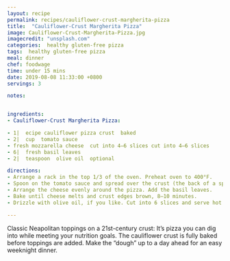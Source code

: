 ```yaml
---
layout: recipe
permalink: recipes/cauliflower-crust-margherita-pizza
title:  "Cauliflower-Crust Margherita Pizza"
image: Cauliflower-Crust-Margherita-Pizza.jpg
imagecredit: "unsplash.com"
categories:  healthy gluten-free pizza
tags:  healthy gluten-free pizza
meal: dinner
chef: foodwage
time: under 15 mins
date: 2019-08-08 11:33:00 +0800
servings: 3

notes:


ingredients:
- Cauliflower-Crust Margherita Pizza:

- 1|  ecipe cauliflower pizza crust  baked
- 2|  cup  tomato sauce
- fresh mozzarella cheese  cut into 4–6 slices cut into 4–6 slices
- 6|  fresh basil leaves
- 2|  teaspoon  olive oil  optional

directions:
- Arrange a rack in the top 1/3 of the oven. Preheat oven to 400°F.
- Spoon on the tomato sauce and spread over the crust (the back of a spoon is a good tool for spreading). This may not seem like a lot, but beware, too much sauce turns the tender crust soggy.
- Arrange the cheese evenly around the pizza. Add the basil leaves.
- Bake until cheese melts and crust edges brown, 8–10 minutes.
- Drizzle with olive oil, if you like. Cut into 6 slices and serve hot

---
```


Classic Neapolitan toppings on a 21st-century crust: It’s pizza you can dig into while meeting your nutrition goals. The cauliflower crust is fully baked before toppings are added. Make the “dough” up to a day ahead for an easy weeknight dinner.